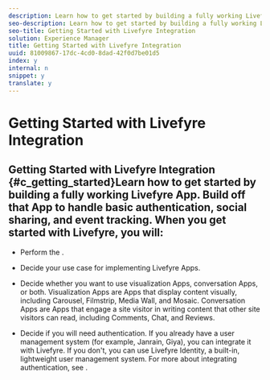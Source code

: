 ```yaml
---
description: Learn how to get started by building a fully working Livefyre App. Build off that App to handle basic authentication, social sharing, and event tracking.
seo-description: Learn how to get started by building a fully working Livefyre App. Build off that App to handle basic authentication, social sharing, and event tracking.
seo-title: Getting Started with Livefyre Integration
solution: Experience Manager
title: Getting Started with Livefyre Integration
uuid: 81009867-17dc-4cd0-8dad-42f0d7be01d5
index: y
internal: n
snippet: y
translate: y
---
```


# Getting Started with Livefyre Integration

## Getting Started with Livefyre Integration {#c_getting_started}Learn how to get started by building a fully working Livefyre App. Build off that App to handle basic authentication, social sharing, and event tracking.<!-- c_getting_started.dita --> When you get started with Livefyre, you will:

* Perform the [](c_implementation_process.md#c_implementation_process).
* Decide your use case for implementing Livefyre Apps.
* Decide whether you want to use visualization Apps, conversation Apps, or both.
  Visualization Apps are Apps that display content visually, including Carousel, Filmstrip, Media Wall, and Mosaic.
  Conversation Apps are Apps that engage a site visitor in writing content that other site visitors can read, including Comments, Chat, and Reviews.

* Decide if you will need authentication. If you already have a user management system (for example, Janrain, Giya), you can integrate it with Livefyre. If you don't, you can use Livefyre Identity, a built-in, lightweight user management system. For more about integrating authentication, see [](t_about_identity_integration.md#t_about_identity_integration).
